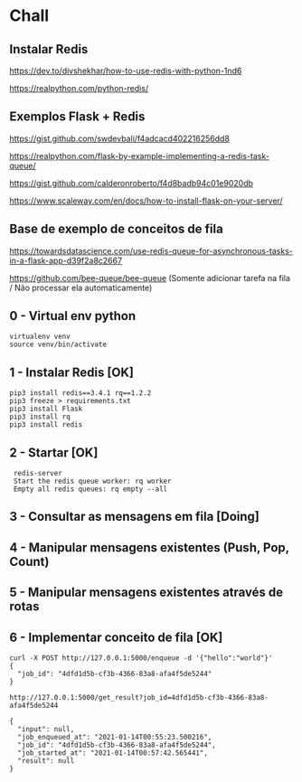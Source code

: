 # Chall

## Instalar Redis

https://dev.to/divshekhar/how-to-use-redis-with-python-1nd6

https://realpython.com/python-redis/

## Exemplos Flask + Redis

https://gist.github.com/swdevbali/f4adcacd402216256dd8

https://realpython.com/flask-by-example-implementing-a-redis-task-queue/

https://gist.github.com/calderonroberto/f4d8badb94c01e9020db

https://www.scaleway.com/en/docs/how-to-install-flask-on-your-server/


## Base de exemplo de conceitos de fila

https://towardsdatascience.com/use-redis-queue-for-asynchronous-tasks-in-a-flask-app-d39f2a8c2667

https://github.com/bee-queue/bee-queue (Somente adicionar tarefa na fila / Não processar ela automaticamente)

## 0 - Virtual env python
```
virtualenv venv
source venv/bin/activate
```
## 1 - Instalar Redis [OK]
```
pip3 install redis==3.4.1 rq==1.2.2
pip3 freeze > requirements.txt
pip3 install Flask
pip3 install rq
pip3 install redis
```
## 2 - Startar [OK]
```
 redis-server
 Start the redis queue worker: rq worker
 Empty all redis queues: rq empty --all

```

## 3 - Consultar as mensagens em fila [Doing]

## 4 - Manipular mensagens existentes (Push, Pop, Count)

## 5 - Manipular mensagens existentes através de rotas

## 6 - Implementar conceito de fila [OK]
```
curl -X POST http://127.0.0.1:5000/enqueue -d '{"hello":"world"}'
{
  "job_id": "4dfd1d5b-cf3b-4366-83a8-afa4f5de5244"
}
```
```
http://127.0.0.1:5000/get_result?job_id=4dfd1d5b-cf3b-4366-83a8-afa4f5de5244

{
  "input": null, 
  "job_enqueued_at": "2021-01-14T00:55:23.500216", 
  "job_id": "4dfd1d5b-cf3b-4366-83a8-afa4f5de5244", 
  "job_started_at": "2021-01-14T00:57:42.565441", 
  "result": null
}
```
